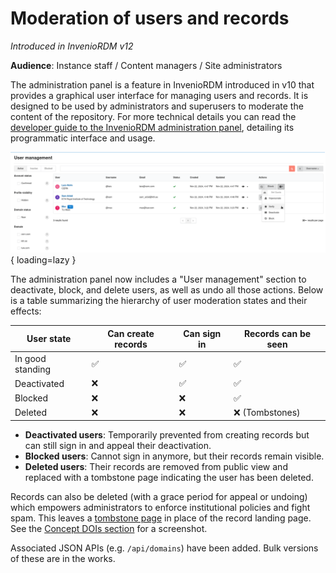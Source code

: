 # Moderation of users and records

_Introduced in InvenioRDM v12_

**Audience**: Instance staff / Content managers / Site administrators

The administration panel is a feature in InvenioRDM introduced in v10 that provides a graphical user interface for managing users and records. It is designed to be used by administrators and superusers to moderate the content of the repository.
For more technical details you can read the [developer guide to the InvenioRDM administration panel](../maintenance/internals/administration_panel.md), detailing its programmatic interface and usage.

![The User Management](imgs/user-management.png){ loading=lazy }


The administration panel now includes a "User management" section to deactivate, block, and delete users, as well as undo all those actions. Below is a table summarizing the hierarchy of user moderation states and their effects:

| User state       | Can create records | Can sign in  | Records can be seen  |
|------------------|--------------------|--------------|----------------------|
| In good standing | ✅                 | ✅           | ✅                   |
| Deactivated      | ❌                 | ✅           | ✅                   |
| Blocked          | ❌                 | ❌           | ✅                   |
| Deleted          | ❌                 | ❌           | ❌ (Tombstones)      |

- **Deactivated users**: Temporarily prevented from creating records but can still sign in and appeal their deactivation.
- **Blocked users**: Cannot sign in anymore, but their records remain visible.
- **Deleted users**: Their records are removed from public view and replaced with a tombstone page indicating the user has been deleted.

Records can also be deleted (with a grace period for appeal or undoing) which empowers administrators to enforce institutional policies and fight spam. This leaves a [tombstone page](../reference/metadata.md#tombstone) in place of the record landing page. See the [Concept DOIs section](../operate/customize/dois.md#doi-registration) for a screenshot.

Associated JSON APIs (e.g. `/api/domains`) have been added. Bulk versions of these are in the works.
